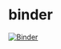 # binder

[![Binder](https://mybinder.org/badge_logo.svg)](https://mybinder.org/v2/gh/geeknees/binder/master)

